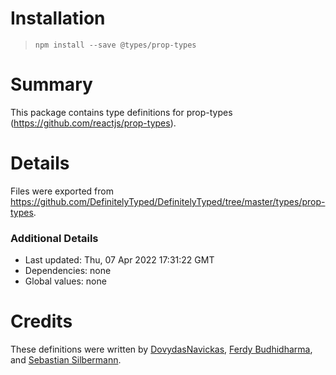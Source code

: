 # Installation

> `npm install --save @types/prop-types`

# Summary

This package contains type definitions for prop-types (https://github.com/reactjs/prop-types).

# Details

Files were exported from https://github.com/DefinitelyTyped/DefinitelyTyped/tree/master/types/prop-types.

### Additional Details

* Last updated: Thu, 07 Apr 2022 17:31:22 GMT
* Dependencies: none
* Global values: none

# Credits

These definitions were written
by [DovydasNavickas](https://github.com/DovydasNavickas), [Ferdy Budhidharma](https://github.com/ferdaber),
and [Sebastian Silbermann](https://github.com/eps1lon).
